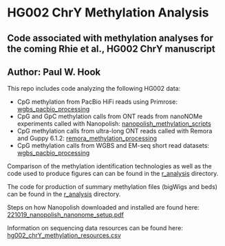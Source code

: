 # HG002 ChrY Methylation Analysis
## Code associated with methylation analyses for the coming Rhie et al., HG002 ChrY manuscript
## Author: Paul W. Hook

This repo includes code analyzing the following HG002 data:
- CpG methylation from PacBio HiFi reads using Primrose: [wgbs_pacbio_processing](wgbs_pacbio_processing)
- CpG and GpC methylation calls from ONT reads from nanoNOMe experiments called with Nanopolish: [nanopolish_methylation_scripts](nanopolish_methylation_scripts)
- CpG methylation calls from ultra-long ONT reads called with Remora and Guppy 6.1.2: [remora_methylation_processing](remora_methylation_processing)
- CpG methylation calls from WGBS and EM-seq short read datasets: [wgbs_pacbio_processing](wgbs_pacbio_processing)

Comparison of the methylation identification technologies as well as the code used to produce figures can can be found in the [r_analysis](r_analysis) directory.

The code for production of summary methylation files (bigWigs and beds) can be found in the [r_analysis](r_analysis) directory.

Steps on how Nanopolish downloaded and installed are found here: [221019_nanopolish_nanonome_setup.pdf](221019_nanopolish_nanonome_setup.pdf)

Information on sequencing data resources can be found here: [hg002_chrY_methylation_resources.csv](hg002_chrY_methylation_resources.csv)
